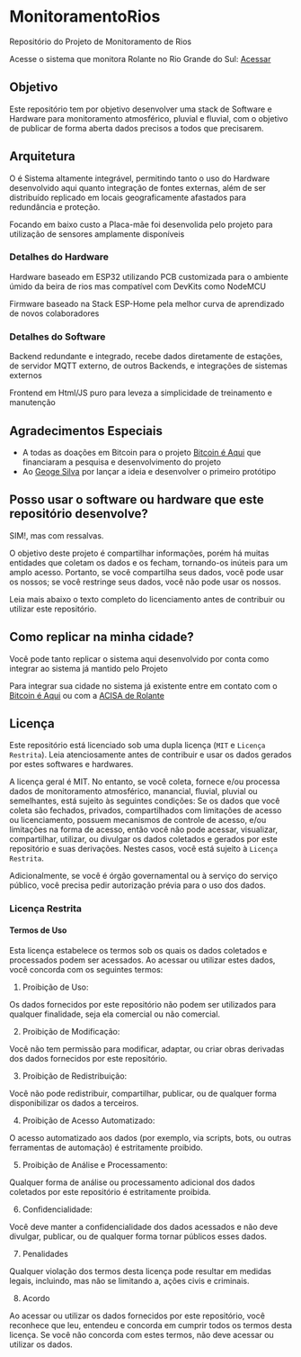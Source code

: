 # MonitoramentoRios

Repositório do Projeto de Monitoramento de Rios

Acesse o sistema que monitora Rolante no Rio Grande do Sul: [Acessar](https://rios.bitcoineaqui.com.br/)

## Objetivo

Este repositório tem por objetivo desenvolver uma stack de Software e Hardware para monitoramento atmosférico, pluvial e fluvial, com o objetivo de publicar de forma aberta dados precisos a todos que precisarem.

## Arquitetura

O é Sistema altamente integrável, permitindo tanto o uso do Hardware desenvolvido aqui quanto integração de fontes externas, além de ser distribuído replicado em locais geograficamente afastados para redundância e proteção. 

Focando em baixo custo a Placa-mãe foi desenvolida pelo projeto para utilização de sensores amplamente disponíveis

### Detalhes do Hardware

Hardware baseado em ESP32 utilizando PCB customizada para o ambiente úmido da beira de rios mas compatível com DevKits como NodeMCU

Firmware baseado na Stack ESP-Home pela melhor curva de aprendizado de novos colaboradores

### Detalhes do Software

Backend redundante e integrado, recebe dados diretamente de estações, de servidor MQTT externo, de outros Backends, e integrações de sistemas externos

Frontend em Html/JS puro para leveza a simplicidade de treinamento e manutenção

## Agradecimentos Especiais

* A todas as doações em Bitcoin para o projeto [Bitcoin é Aqui](https://bitcoineaqui.com.br) que financiaram a pesquisa e desenvolvimento do projeto
* Ao [Geoge Silva](https://github.com/nitroxgas) por lançar a ideia e desenvolver o primeiro protótipo

## Posso usar o software ou hardware que este repositório desenvolve?

SIM!, mas com ressalvas.

O objetivo deste projeto é compartilhar informações, porém há muitas entidades que coletam os dados e os fecham, tornando-os inúteis para um amplo acesso.
Portanto, se você compartilha seus dados, você pode usar os nossos; se você restringe seus dados, você não pode usar os nossos.

Leia mais abaixo o texto completo do licenciamento antes de contribuir ou utilizar este repositório.

## Como replicar na minha cidade?

Você pode tanto replicar o sistema aqui desenvolvido por conta como integrar ao sistema já mantido pelo Projeto

Para integrar sua cidade no sistema já existente entre em contato com o [Bitcoin é Aqui](https://bitcoineaqui.com.br) ou com a [ACISA de Rolante](https://acisarolante.com/)

## Licença

Este repositório está licenciado sob uma dupla licença (`MIT` e `Licença Restrita`). Leia atenciosamente antes de contribuir e usar os dados gerados por estes softwares e hardwares.

A licença geral é MIT. No entanto, se você coleta, fornece e/ou processa dados de monitoramento atmosférico, manancial, fluvial, pluvial ou semelhantes, está sujeito às seguintes condições: Se os dados que você coleta são fechados, privados, compartilhados com limitações de acesso ou licenciamento, possuem mecanismos de controle de acesso, e/ou limitações na forma de acesso, então você não pode acessar, visualizar, compartilhar, utilizar, ou divulgar os dados coletados e gerados por este repositório e suas derivações. Nestes casos, você está sujeito à `Licença Restrita`.

Adicionalmente, se você é órgão governamental ou à serviço do serviço público, você precisa pedir autorização prévia para o uso dos dados.

### Licença Restrita

#### Termos de Uso
Esta licença estabelece os termos sob os quais os dados coletados e processados  podem ser acessados. Ao acessar ou utilizar estes dados, você concorda com os seguintes termos:

1. Proibição de Uso:

Os dados fornecidos por este repositório não podem ser utilizados para qualquer finalidade, seja ela comercial ou não comercial.

2. Proibição de Modificação:

Você não tem permissão para modificar, adaptar, ou criar obras derivadas dos dados fornecidos por este repositório.

3. Proibição de Redistribuição:

Você não pode redistribuir, compartilhar, publicar, ou de qualquer forma disponibilizar os dados a terceiros.

4. Proibição de Acesso Automatizado:

O acesso automatizado aos dados (por exemplo, via scripts, bots, ou outras ferramentas de automação) é estritamente proibido.

5. Proibição de Análise e Processamento:

Qualquer forma de análise ou processamento adicional dos dados coletados por este repositório é estritamente proibida.

6. Confidencialidade:

Você deve manter a confidencialidade dos dados acessados e não deve divulgar, publicar, ou de qualquer forma tornar públicos esses dados.

7. Penalidades

Qualquer violação dos termos desta licença pode resultar em medidas legais, incluindo, mas não se limitando a, ações civis e criminais.

8. Acordo

Ao acessar ou utilizar os dados fornecidos por este repositório, você reconhece que leu, entendeu e concorda em cumprir todos os termos desta licença. Se você não concorda com estes termos, não deve acessar ou utilizar os dados.
